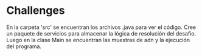 # Challenges

En la carpeta 'src' se encuentran los archivos .java para ver el código. Cree un paquete de servicios para almacenar la lógica de resolución del desafio. Luego en la clase Main se encuentran las muestras de adn y la ejecución del programa.
